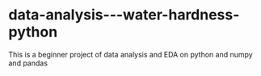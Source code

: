 # data-analysis---water-hardness-python

This is a beginner project of data analysis and EDA on python and numpy and pandas
